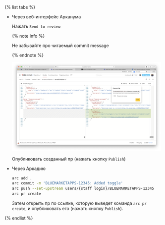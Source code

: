 {% list tabs %}
 
- Через веб-интерфейс Арканума

    Нажать `Send to review`
    
    {% note info %}

    Не забывайте про читаемый commit message

    {% endnote %}

    ![](_assets/arcadia_diff.png)
    
    Опубликовать созданный пр (нажать кнопку `Publish`)

- Через Аркадию 
 
    ```bash
    arc add .
    arc commit -m 'BLUEMARKETAPPS-12345: Added toggle'
    arc push --set-upstream users/{staff login}/BLUEMARKETAPPS-12345
    arc pr create
    ```

    Затем открыть пр по ссылке, которую выведет команда `arc pr create`, и опубликовать его (нажать кнопку `Publish`).

{% endlist %}
